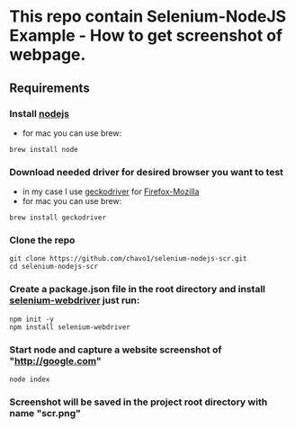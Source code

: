 # This repo contain Selenium-NodeJS Example - How to get screenshot of webpage.
## Requirements
### Install [nodejs](https://nodejs.org/en/)
- for mac you can use brew:
```
brew install node
```
### Download needed driver for desired browser you want to test
- in my case I use [geckodriver](https://github.com/mozilla/geckodriver/releases/) for [Firefox-Mozilla](https://www.mozilla.org/)
- for mac you can use brew:
```
brew install geckodriver
```
### Clone the repo
```
git clone https://github.com/chavo1/selenium-nodejs-scr.git
cd selenium-nodejs-scr
```
### Create a package.json file in the root directory and install [selenium-webdriver](https://www.npmjs.com/package/selenium-webdriver) just run:
```
npm init -y
npm install selenium-webdriver
```
### Start node and capture a website screenshot of "http://google.com"
```
node index
```
### Screenshot will be saved in the project root directory with name "scr.png"
